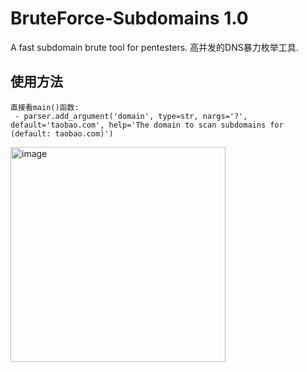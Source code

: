 # BruteForce-Subdomains 1.0 #
A fast subdomain brute tool for pentesters.
高并发的DNS暴力枚举工具.

## 使用方法
```
直接看main()函数:
 - parser.add_argument('domain', type=str, nargs='?', default='taobao.com', help='The domain to scan subdomains for (default: taobao.com)')
```

<img width="344" alt="image" src="https://github.com/user-attachments/assets/ddf979ac-5549-448f-947d-1494f62a1da8">
